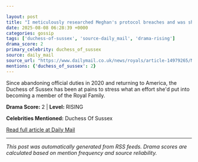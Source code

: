 ```yaml
---

layout: post
title: "I meticulously researched Meghan's protocol breaches and was shocked by my findings. The dozen I discovered make it so clear: The signs were there from the beginning: RICHARD EDEN"""
date: 2025-08-08 06:28:39 +0000
categories: gossip
tags: ['duchess-of-sussex', 'source-daily_mail', 'drama-rising']
drama_score: 2
primary_celebrity: duchess_of_sussex
source: daily_mail
source_url: "https://www.dailymail.co.uk/news/royals/article-14979265/Meghan-breaches-royal-fashion-protocol-committed-rebellion-RICHARD-EDEN.html?ns_mchannel=rss&ito=1490&ns_campaign=1490"""
mentions: {'duchess_of_sussex': 2}
---
```



Since abandoning official duties in 2020 and returning to America, the Duchess of Sussex has been at pains to stress what an effort she'd put into becoming a member of the Royal Family.

**Drama Score:** 2 | **Level:** RISING

**Celebrities Mentioned:** Duchess Of Sussex

[Read full article at Daily Mail](https://www.dailymail.co.uk/news/royals/article-14979265/Meghan-breaches-royal-fashion-protocol-committed-rebellion-RICHARD-EDEN.html?ns_mchannel=rss&ito=1490&ns_campaign=1490)

---


*This post was automatically generated from RSS feeds. Drama scores are calculated based on mention frequency and source reliability.*
